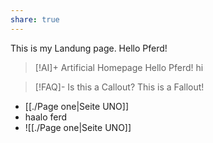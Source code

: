 ```yaml
---
share: true
---
```


This is my Landung page. Hello Pferd!
> [!AI]+ Artificial Homepage
> Hello Pferd!
> hi 


> [!FAQ]- Is this a Callout?
> This is a Fallout!



- [[./Page one|Seite UNO]]
- haalo ferd
- ![[./Page one|Seite UNO]]